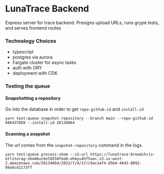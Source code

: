 <!--
  ~ Copyright by LunaSec (owned by Refinery Labs, Inc)
  ~
  ~ Licensed under the Creative Commons Attribution-ShareAlike 4.0 International
  ~ (the "License"); you may not use this file except in compliance with the
  ~ License. You may obtain a copy of the License at
  ~
  ~ https://creativecommons.org/licenses/by-sa/4.0/legalcode
  ~
  ~ See the License for the specific language governing permissions and
  ~ limitations under the License.
  ~
-->
# LunaTrace Backend
Express server for trace backend.  Presigns upload URLs, runs grype tests, and serves frontend routes

### Technology Choices
* typescript
* postgres via aurora
* Fargate cluster for async tasks
* auth with ORY
* deployment with CDK

### Testing the queue

#### Snapshotting a repository
Go into the database in order to get `repo-github-id` and `install-id`
```shell
yarn test:queue snapshot-repository --branch main --repo-github-id 486437050 --install-id 26134064
```

#### Scanning a snapshot
The url comes from the `snapshot-repository` command in the logs.
```shell
yarn test:queue process-sbom --s3-url https://lunatrace-breadchris-etlstorag-sbombucket8550fee8-ohmyu4hf5uec.s3.us-west-2.amazonaws.com/26134064/2022/7/4/17/c9acaaf4-d564-4643-8892-09a9cd1173ff
```
